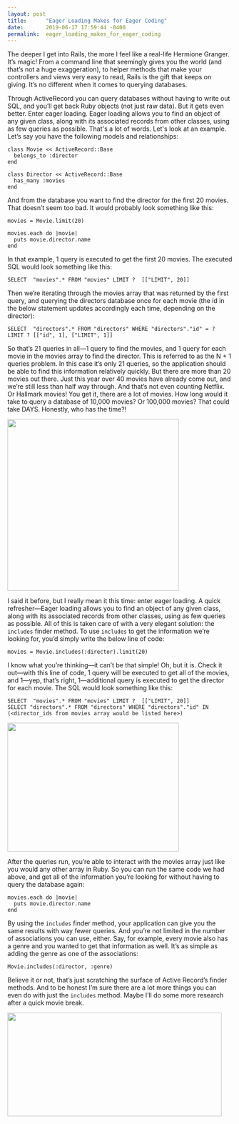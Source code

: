 ```yaml
---
layout: post
title:      "Eager Loading Makes for Eager Coding"
date:       2019-06-17 17:59:44 -0400
permalink:  eager_loading_makes_for_eager_coding
---
```



The deeper I get into Rails, the more I feel like a real-life Hermione Granger. It’s magic! From a command line that seemingly gives you the world (and that’s not a huge exaggeration), to helper methods that make your controllers and views very easy to read, Rails is the gift that keeps on giving. It’s no different when it comes to querying databases.

Through ActiveRecord you can query databases without having to write out SQL, and you’ll get back Ruby objects (not just raw data). But it gets even better. Enter eager loading. Eager loading allows you to find an object of any given class, along with its associated records from other classes, using as few queries as possible. That's a lot of words. Let's look at an example. Let’s say you have the following models and relationships:

```
class Movie << ActiveRecord::Base
  belongs_to :director
end
```

```
class Director << ActiveRecord::Base
  has_many :movies
end
```

And from the database you want to find the director for the first 20 movies. That doesn’t seem too bad. It would probably look something like this:

```
movies = Movie.limit(20)

movies.each do |movie|
  puts movie.director.name
end
```

In that example, 1 query is executed to get the first 20 movies. The executed SQL would look something like this:
```
SELECT  "movies".* FROM "movies" LIMIT ?  [["LIMIT", 20]]
```

Then we’re iterating through the movies array that was returned by the first query, and querying the directors database once for each movie (the id in the below statement updates accordingly each time, depending on the director):
```
SELECT  "directors".* FROM "directors" WHERE "directors"."id" = ? LIMIT ? [["id", 1], ["LIMIT", 1]]
```

So that’s 21 queries in all—1 query to find the movies, and 1 query for each movie in the movies array to find the director. This is referred to as the N + 1 queries problem. In this case it’s only 21 queries, so the application should be able to find this information relatively quickly. But there are more than 20 movies out there. Just this year over 40 movies have already come out, and we’re still less than half way through. And that’s not even counting Netflix. Or Hallmark movies! You get it, there are a lot of movies. How long would it take to query a database of 10,000 movies? Or 100,000 movies? That could take DAYS. Honestly, who has the time?!

<img src="https://media.giphy.com/media/LQvEYZn2g6KQ5NWPdz/giphy.gif" width="384px" height="384px">

I said it before, but I really mean it this time: enter eager loading. A quick refresher—Eager loading allows you to find an object of any given class, along with its associated records from other classes, using as few queries as possible. All of this is taken care of with a very elegant solution: the `includes` finder method. To use `includes` to get the information we’re looking for, you’d simply write the below line of code:
```
movies = Movie.includes(:director).limit(20)
```

I know what you’re thinking—it can’t be that simple! Oh, but it is. Check it out—with this line of code, 1 query will be executed to get all of the movies, and 1—yep, that’s right, 1—additional query is executed to get the director for each movie. The SQL would look something like this:

```
SELECT  "movies".* FROM "movies" LIMIT ?  [["LIMIT", 20]]
SELECT "directors".* FROM "directors" WHERE "directors"."id" IN (<director_ids from movies array would be listed here>)
```

<img src="https://media.giphy.com/media/dQlgGuy4e2z8Rdk976/giphy.gif" width="384px" height="288px">

After the queries run, you’re able to interact with the movies array just like you would any other array in Ruby. So you can run the same code we had above, and get all of the information you’re looking for without having to query the database again:

```
movies.each do |movie|
  puts movie.director.name
end
```

By using the `includes` finder method, your application can give you the same results with way fewer queries. And you’re not limited in the number of associations you can use, either. Say, for example, every movie also has a genre and you wanted to get that information as well. It’s as simple as adding the genre as one of the associations:
```
Movie.includes(:director, :genre)
```

Believe it or not, that’s just scratching the surface of Active Record’s finder methods. And to be honest I’m sure there are a lot more things you can even do with just the `includes` method. Maybe I’ll do some more research after a quick movie break.

<img src="https://media.giphy.com/media/Bzebpz5rnyBb2/giphy.gif" width="480px" height="232px">
